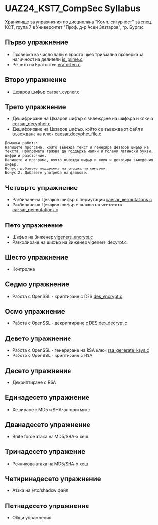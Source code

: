 # UAZ24_KST7_CompSec Syllabus

Хранилище за упражнения по дисциплина "Комп. сигурност" за спец. КСТ, група 7 в Университет "Проф. д-р Асен Златаров", гр. Бургас

## Първо упражнение
- Проверка на число дали е просто чрез тривиална проверка за наличност на делители [is_prime.c](https://github.com/peshopbs2/UAZ24_KST7_CompSec/blob/main/is_prime.c)
- Решето на Ератостен [eratosten.c](https://github.com/peshopbs2/UAZ24_KST7_CompSec/blob/main/eratosten.c)

## Второ упражнение
- Цезаров шифър [caesar_cypher.c](https://github.com/peshopbs2/UAZ24_KST7_CompSec/blob/main/caesar_cypher.c)

## Трето упражнение
- Дешифриране на Цезаров шифър с въвеждане на шифъра и ключа [ceasar_decypher.c](https://github.com/peshopbs2/UAZ24_KST7_CompSec/blob/main/caesar_decypher.c)
- Дешифриране на Цезаров шифър, който се въвежда от файл и въвеждане на ключ [caesar_decypher_file.c](https://github.com/peshopbs2/UAZ24_KST7_CompSec/blob/main/caesar_decypher_file.c)

```
Домашна работа:
Напишете програма, която въвежда текст и генерира Цезаров шифър на текста. Програмата трябва да поддържа малки и големи латински букви, цифри и разстояние.
Напишете и програма, която въвежда шифър и ключ и декодира въведения шифър.
Бонус: добавете поддръжка на специални символи.
Бонус 2: Добавете употреба на файлове.
```

## Четвърто упражнение
- Разбиване на Цезаров шифър с пермутации [caesar_permutations.c](https://github.com/peshopbs2/UAZ24_KST7_CompSec/blob/main/caesar_permutations.c)
- Разбиване на Цезаров шифър с анализ на честотата [caesar_permutations.c](https://github.com/peshopbs2/UAZ24_KST7_CompSec/blob/main/caesar_permutations.c)

## Пето упражнение
- Шифър на Виженер  [vigenere_encrypt.c](https://github.com/peshopbs2/UAZ24_KST7_CompSec/blob/main/vigenere_encrypt.c)
- Разкодиране на шифър на Виженер [vigenere_decyrpt.c](https://github.com/peshopbs2/UAZ24_KST7_CompSec/blob/main/vigenere_decyrpt.c)

## Шесто упражнение
- Контролна

## Седмо упражнение
- Работа с OpenSSL - криптиране с DES [des_encrypt.c](https://github.com/peshopbs2/UAZ24_KST7_CompSec/blob/main/des_encrypt.c)

## Осмо упражнение
- Работа с OpenSSL - декриптиране с DES [des_decrypt.c](https://github.com/peshopbs2/UAZ24_KST7_CompSec/blob/main/des_decrypt.c)

## Девето упражнение
- Работа с OpenSSL - генериране на RSA ключ [rsa_generate_keys.c](https://github.com/peshopbs2/UAZ24_KST7_CompSec/blob/main/rsa_generate_keys.c)
- Работа с OpenSSL - криптиране с RSA

## Десето упражнение
- Декриптиране с RSA

## Единадесето упражнение
- Хеширане с MD5 и SHA-алгоритмите

## Дванадесето упражнение
- Brute force атака на MD5/SHA-x хеш

## Тринадесето упражение
- Речникова атака на MD5/SHA-x хеш

## Четиринадесето упражнение
- Атака на /etc/shadow файл

## Петнадесето упражнение
- Общи упражнения
